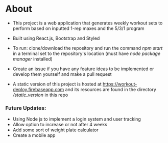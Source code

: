 # About

- This project is a web application that generates weekly workout sets to perform based on inputted 1-rep maxes and the 5/3/1 program
- Built using React.js, Bootstrap and Styled
- To run: clone/download the repository and run the command *npm start* in a terminal set to the repository's location (must have *node package manager* installed)
- Create an issue if you have any feature ideas to be implemented or develop them yourself and make a pull request

- A static version of this project is hosted at https://workout-deploy.firebaseapp.com and its resources are found in the directory */static_version* in this repo


### Future Updates:

- Using Node js to implement a login system and user tracking
- Allow option to increase or not after 4 weeks
- Add some sort of weight plate calculator
- Create a mobile app
